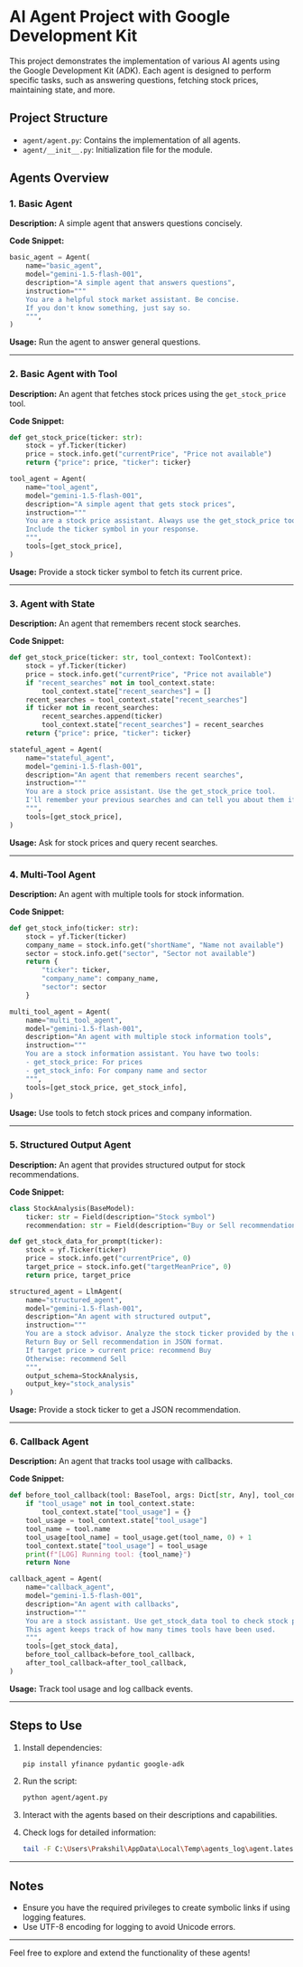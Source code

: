 # AI Agent Project with Google Development Kit

This project demonstrates the implementation of various AI agents using the Google Development Kit (ADK). Each agent is designed to perform specific tasks, such as answering questions, fetching stock prices, maintaining state, and more.

## Project Structure
- `agent/agent.py`: Contains the implementation of all agents.
- `agent/__init__.py`: Initialization file for the module.

## Agents Overview

### 1. Basic Agent
**Description:**
A simple agent that answers questions concisely.

**Code Snippet:**
```python
basic_agent = Agent(
    name="basic_agent",
    model="gemini-1.5-flash-001",
    description="A simple agent that answers questions",
    instruction="""
    You are a helpful stock market assistant. Be concise.
    If you don't know something, just say so.
    """,
)
```

**Usage:**
Run the agent to answer general questions.

---

### 2. Basic Agent with Tool
**Description:**
An agent that fetches stock prices using the `get_stock_price` tool.

**Code Snippet:**
```python
def get_stock_price(ticker: str):
    stock = yf.Ticker(ticker)
    price = stock.info.get("currentPrice", "Price not available")
    return {"price": price, "ticker": ticker}

tool_agent = Agent(
    name="tool_agent",
    model="gemini-1.5-flash-001",
    description="A simple agent that gets stock prices",
    instruction="""
    You are a stock price assistant. Always use the get_stock_price tool.
    Include the ticker symbol in your response.
    """,
    tools=[get_stock_price],
)
```

**Usage:**
Provide a stock ticker symbol to fetch its current price.

---

### 3. Agent with State
**Description:**
An agent that remembers recent stock searches.

**Code Snippet:**
```python
def get_stock_price(ticker: str, tool_context: ToolContext):
    stock = yf.Ticker(ticker)
    price = stock.info.get("currentPrice", "Price not available")
    if "recent_searches" not in tool_context.state:
        tool_context.state["recent_searches"] = []
    recent_searches = tool_context.state["recent_searches"]
    if ticker not in recent_searches:
        recent_searches.append(ticker)
        tool_context.state["recent_searches"] = recent_searches
    return {"price": price, "ticker": ticker}

stateful_agent = Agent(
    name="stateful_agent",
    model="gemini-1.5-flash-001",
    description="An agent that remembers recent searches",
    instruction="""
    You are a stock price assistant. Use the get_stock_price tool.
    I'll remember your previous searches and can tell you about them if you ask.
    """,
    tools=[get_stock_price],
)
```

**Usage:**
Ask for stock prices and query recent searches.

---

### 4. Multi-Tool Agent
**Description:**
An agent with multiple tools for stock information.

**Code Snippet:**
```python
def get_stock_info(ticker: str):
    stock = yf.Ticker(ticker)
    company_name = stock.info.get("shortName", "Name not available")
    sector = stock.info.get("sector", "Sector not available")
    return {
        "ticker": ticker,
        "company_name": company_name,
        "sector": sector
    }

multi_tool_agent = Agent(
    name="multi_tool_agent",
    model="gemini-1.5-flash-001",
    description="An agent with multiple stock information tools",
    instruction="""
    You are a stock information assistant. You have two tools:
    - get_stock_price: For prices
    - get_stock_info: For company name and sector
    """,
    tools=[get_stock_price, get_stock_info],
)
```

**Usage:**
Use tools to fetch stock prices and company information.

---

### 5. Structured Output Agent
**Description:**
An agent that provides structured output for stock recommendations.

**Code Snippet:**
```python
class StockAnalysis(BaseModel):
    ticker: str = Field(description="Stock symbol")
    recommendation: str = Field(description="Buy or Sell recommendation")

def get_stock_data_for_prompt(ticker):
    stock = yf.Ticker(ticker)
    price = stock.info.get("currentPrice", 0)
    target_price = stock.info.get("targetMeanPrice", 0)
    return price, target_price

structured_agent = LlmAgent(
    name="structured_agent",
    model="gemini-1.5-flash-001",
    description="An agent with structured output",
    instruction="""
    You are a stock advisor. Analyze the stock ticker provided by the user.
    Return Buy or Sell recommendation in JSON format.
    If target price > current price: recommend Buy
    Otherwise: recommend Sell
    """,
    output_schema=StockAnalysis,
    output_key="stock_analysis"
)
```

**Usage:**
Provide a stock ticker to get a JSON recommendation.

---

### 6. Callback Agent
**Description:**
An agent that tracks tool usage with callbacks.

**Code Snippet:**
```python
def before_tool_callback(tool: BaseTool, args: Dict[str, Any], tool_context: ToolContext) -> Optional[Dict]:
    if "tool_usage" not in tool_context.state:
        tool_context.state["tool_usage"] = {}
    tool_usage = tool_context.state["tool_usage"]
    tool_name = tool.name
    tool_usage[tool_name] = tool_usage.get(tool_name, 0) + 1
    tool_context.state["tool_usage"] = tool_usage
    print(f"[LOG] Running tool: {tool_name}")
    return None

callback_agent = Agent(
    name="callback_agent",
    model="gemini-1.5-flash-001",
    description="An agent with callbacks",
    instruction="""
    You are a stock assistant. Use get_stock_data tool to check stock prices.
    This agent keeps track of how many times tools have been used.
    """,
    tools=[get_stock_data],
    before_tool_callback=before_tool_callback,
    after_tool_callback=after_tool_callback,
)
```

**Usage:**
Track tool usage and log callback events.

---

## Steps to Use
1. Install dependencies:
   ```bash
   pip install yfinance pydantic google-adk
   ```

2. Run the script:
   ```bash
   python agent/agent.py
   ```

3. Interact with the agents based on their descriptions and capabilities.

4. Check logs for detailed information:
   ```bash
   tail -F C:\Users\Prakshil\AppData\Local\Temp\agents_log\agent.latest.log
   ```

---

## Notes
- Ensure you have the required privileges to create symbolic links if using logging features.
- Use UTF-8 encoding for logging to avoid Unicode errors.

---

Feel free to explore and extend the functionality of these agents!
